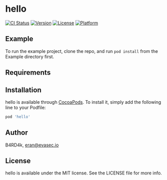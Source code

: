 # hello

[![CI Status](https://img.shields.io/travis/B4RD4k/hello.svg?style=flat)](https://travis-ci.org/B4RD4k/hello)
[![Version](https://img.shields.io/cocoapods/v/hello.svg?style=flat)](https://cocoapods.org/pods/hello)
[![License](https://img.shields.io/cocoapods/l/hello.svg?style=flat)](https://cocoapods.org/pods/hello)
[![Platform](https://img.shields.io/cocoapods/p/hello.svg?style=flat)](https://cocoapods.org/pods/hello)

## Example

To run the example project, clone the repo, and run `pod install` from the Example directory first.

## Requirements

## Installation

hello is available through [CocoaPods](https://cocoapods.org). To install
it, simply add the following line to your Podfile:

```ruby
pod 'hello'
```

## Author

B4RD4k, eran@evasec.io

## License

hello is available under the MIT license. See the LICENSE file for more info.
